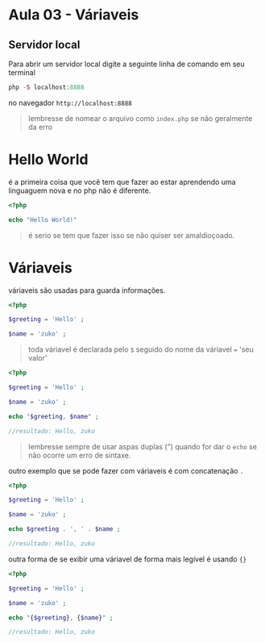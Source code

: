 # Aula 03 - Váriaveis

## Servidor local

Para abrir um servidor local digite a seguinte linha de comando em seu terminal

```php
php -S localhost:8888
```

no navegador `http://localhost:8888`

>lembresse de nomear o arquivo como `index.php` se não geralmente da erro


# Hello World

é a primeira coisa que você tem que fazer ao estar aprendendo uma linguaguem nova e no php não é diferente.


```php
<?php

echo "Hello World!"
```

>é serio se tem que fazer isso se não quiser ser amaldioçoado.


# Váriaveis

váriaveis são usadas para guarda informações.

```php
<?php

$greeting = 'Hello' ;

$name = 'zuko' ;
```
>toda váriavel é declarada pelo `$` seguido do nome da váriavel `=`  'seu valor' 

```php
<?php

$greeting = 'Hello' ;

$name = 'zuko' ;

echo "$greeting, $name" ;

//resultado: Hello, zuko
```
>lembresse sempre de usar aspas duplas (") quando for dar o `echo` se não ocorre um erro de sintaxe.

outro exemplo que se pode fazer com váriaveis é com concatenação `.`

```php
<?php

$greeting = 'Hello' ;

$name = 'zuko' ;

echo $greeting . ', ' . $name ;

//resultado: Hello, zuko
```
outra forma de se exibir uma váriavel de forma mais legível é usando `{}`

```php
<?php

$greeting = 'Hello' ;

$name = 'zuko' ;

echo "{$greeting}, {$name}" ;

//resultado: Hello, zuko
```











 
